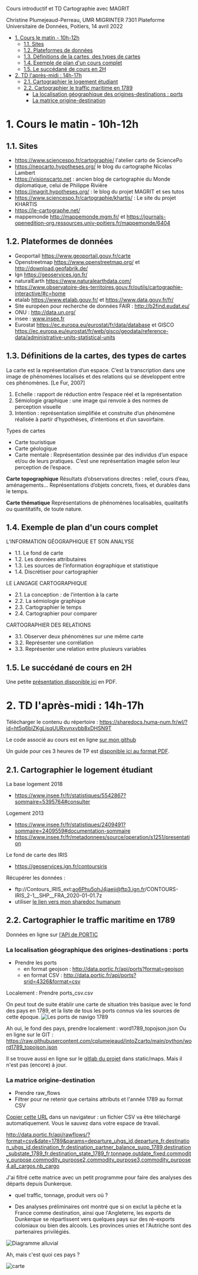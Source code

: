 Cours introductif et TD Cartographie avec MAGRIT

Christine Plumejeaud-Perreau, UMR MIGRINTER 7301
Plateforme Universitaire de Données, Poitiers, 14 avril 2022

- [1. Cours le matin - 10h-12h](#1-cours-le-matin---10h-12h)
  - [1.1. Sites](#11-sites)
  - [1.2. Plateformes de données](#12-plateformes-de-données)
  - [1.3. Définitions de la cartes, des types de cartes](#13-définitions-de-la-cartes-des-types-de-cartes)
  - [1.4. Exemple de plan d'un cours complet](#14-exemple-de-plan-dun-cours-complet)
  - [1.5. Le succédané de cours en 2H](#15-le-succédané-de-cours-en-2h)
- [2. TD l'après-midi : 14h-17h](#2-td-laprès-midi--14h-17h)
  - [2.1. Cartographier le logement étudiant](#21-cartographier-le-logement-étudiant)
  - [2.2. Cartographier le traffic maritime en 1789](#22-cartographier-le-traffic-maritime-en-1789)
    - [La localisation géographique des origines-destinations : ports](#la-localisation-géographique-des-origines-destinations--ports)
    - [La matrice origine-destination](#la-matrice-origine-destination)

# 1. Cours le matin - 10h-12h

## 1.1. Sites
- https://www.sciencespo.fr/cartographie/ l'atelier carto de SciencePo
- https://neocarto.hypotheses.org/  le blog du cartographe Nicolas Lambert
- https://visionscarto.net  : ancien blog de cartographie du Monde diplomatique, celui de Philippe Rivière
- https://magrit.hypotheses.org/ : le blog du projet MAGRIT et ses tutos
- https://www.sciencespo.fr/cartographie/khartis/ : Le site du projet KHARTIS
- https://le-cartographe.net/ 
- mappemonde http://mappemonde.mgm.fr/ et https://journals-openedition-org.ressources.univ-poitiers.fr/mappemonde/6404 

## 1.2. Plateformes de données
-	Geoportail https://www.geoportail.gouv.fr/carte 
-	Openstreetmap https://www.openstreetmap.org/ et http://download.geofabrik.de/ 
-	Ign https://geoservices.ign.fr/ 
-	naturalEarth https://www.naturalearthdata.com/ 
-	https://www.observatoire-des-territoires.gouv.fr/outils/cartographie-interactive/#c=home   
-	etalab https://www.etalab.gouv.fr/ et https://www.data.gouv.fr/fr/ 
-	Site européen pour recherche de données FAIR : http://b2find.eudat.eu/ 
-	ONU : http://data.un.org/
-	insee : www.insee.fr  
-	Eurostat https://ec.europa.eu/eurostat/fr/data/database et GISCO https://ec.europa.eu/eurostat/fr/web/gisco/geodata/reference-data/administrative-units-statistical-units 

## 1.3. Définitions de la cartes, des types de cartes

La carte est la représentation d’un espace. C’est la transcription dans une image de phénomènes localisés et des relations qui se développent entre ces phénomènes. [Le Fur, 2007]
1.	Echelle : rapport de réduction entre l’espace réel et la représentation
2.	Sémiologie graphique : une image qui renvoie à des normes de perception visuelle
3.	Intention : représentation simplifiée et construite d’un phénomène réalisée à partir d’hypothèses, d’intentions et d’un savoirfaire.

Types de cartes
-	Carte touristique
-	Carte géologique
-	Carte mentale : Représentation dessinée par des individus d’un espace et/ou de leurs pratiques. C’est une représentation imagée selon leur perception de l’espace.

**Carte topographique**
Résultats d’observations directes : relief, cours d’eau, aménagements... Représentations d’objets concrets, fixes, et durables dans le temps.

**Carte thématique**
Représentations de phénomènes localisables, qualitatifs ou quantitatifs, de toute nature.

## 1.4. Exemple de plan d'un cours complet

L’INFORMATION GÉOGRAPHIQUE ET SON ANALYSE

- 1.1. Le fond de carte
- 1.2. Les données attributaires
- 1.3. Les sources de l’information éographique et statistique
- 1.4. Discrétiser pour cartographier

LE LANGAGE CARTOGRAPHIQUE
- 2.1. La conception : de l’intention à la carte
- 2.2. La sémiologie graphique
- 2.3. Cartographier le temps
- 2.4. Cartographier pour comparer

CARTOGRAPHIER DES RELATIONS

- 3.1. Observer deux phénomènes sur une même carte
- 3.2. Représenter une corrélation
- 3.3. Représenter une relation entre plusieurs variables

## 1.5. Le succédané de cours en 2H

Une petite [présentation disponible ici](https://sharedocs.huma-num.fr/wl/?id=31xpJOVFphO4uMZ6Lh1kiFabiXvE1Se5) en PDF. 



# 2. TD l'après-midi : 14h-17h

Télécharger le contenu du répertoire : https://sharedocs.huma-num.fr/wl/?id=ht5q6bIZKgLjsqUURxvnxvbb8xDHSN9T

Le code associé au cours est en ligne [sur mon github](https://github.com/cplumejeaud/intoZcarto/) 

Un guide pour ces 3 heures de TP est [disponible ici au format PDF](https://sharedocs.huma-num.fr/wl/?id=PSTMg9NiBWf6ZFwAHtly3o6TSS2cfO2c&fmode=open). 
## 2.1. Cartographier le logement étudiant


La base logement 2018

- https://www.insee.fr/fr/statistiques/5542867?sommaire=5395764#consulter 

Logement 2013 

- https://www.insee.fr/fr/statistiques/2409491?sommaire=2409559#documentation-sommaire 
- https://www.insee.fr/fr/metadonnees/source/operation/s1251/presentation 

Le fond de carte des IRIS
- https://geoservices.ign.fr/contoursiris 

Récupérer les données : 
- ftp://Contours_IRIS_ext:ao6Phu5ohJ4jaeji@ftp3.ign.fr/CONTOURS-IRIS_2-1__SHP__FRA_2020-01-01.7z 
- utiliser [le lien vers mon sharedoc humanum](https://sharedocs.huma-num.fr/wl/?id=ht5q6bIZKgLjsqUURxvnxvbb8xDHSN9T) 



## 2.2. Cartographier le traffic maritime en 1789


Données en ligne sur [l'API de PORTIC](http://data.portic.fr)


### La localisation géographique des origines-destinations : ports

- Prendre les ports
  - en format geojson : http://data.portic.fr/api/ports?format=geojson
  - en format CSV : http://data.portic.fr/api/ports?srid=4326&format=csv

Localement : Prendre ports_csv.csv

On peut tout de suite établir une carte de situation très basique avec le fond des pays en 1789, et la liste de tous les ports connus via les sources de cette époque. 
![Les ports de navigo 1789](./first_vega_map.png)

Ah oui, le fond des pays, prendre localement : word1789_topojson.json
Ou en ligne sur le GIT : https://raw.githubusercontent.com/cplumejeaud/intoZcarto/main/python/word1789_topojson.json

Il se trouve aussi en ligne sur le [gitlab du projet](https://gitlab.huma-num.fr/portic/vizsources) dans static/maps.
Mais il n'est pas (encore) à jour. 

### La matrice origine-destination 

- Prendre raw_flows
- Filtrer pour ne retenir que certains attributs et l'année 1789 au format CSV

[Copier cette URL](http://data.portic.fr/api/rawflows/?format=csv&date=1789&params=departure_uhgs_id,departure_fr,destination_uhgs_id,destination_fr,destination_partner_balance_supp_1789,destination_substate_1789_fr,destination_state_1789_fr,tonnage,outdate_fixed,commodity_purpose,commodity_purpose2,commodity_purpose3,commodity_purpose4,all_cargos,nb_cargo) dans un navigateur : un fichier CSV va être téléchargé automatiquement. Vous le sauvez dans votre espace de travail.

http://data.portic.fr/api/rawflows/?format=csv&date=1789&params=departure_uhgs_id,departure_fr,destination_uhgs_id,destination_fr,destination_partner_balance_supp_1789,destination_substate_1789_fr,destination_state_1789_fr,tonnage,outdate_fixed,commodity_purpose,commodity_purpose2,commodity_purpose3,commodity_purpose4,all_cargos,nb_cargo

J'ai filtré cette matrice avec un petit programme pour faire des analyses des départs depuis Dunkerque. 
- quel traffic, tonnage, produit vers où ?

- Des analyses préliminaires ont montré que si on exclut la pêche et la France comme destination, ainsi que l'Angleterre, les exports de Dunkerque se répartissent vers quelques pays sur des ré-exports coloniaux ou bien des alcools. Les provinces unies et l'Autriche sont des partenaires privilégiés.

![Diagramme alluvial](./python/sankey_export_product_Dunkerque_1789.png)



 Ah, mais c'est quoi ces pays ?


![carte](./python/export_Dunkerque_1789.png)

